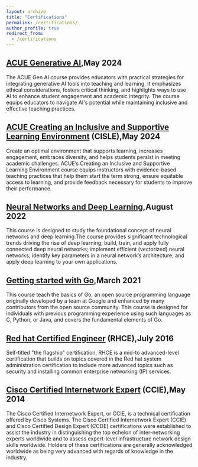 ```yaml
---
layout: archive
title: "Certifications"
permalink: /certifications/
author_profile: true
redirect_from:
  - /certifications
---
```

## [ACUE Generative AI](https://acue.org/ai-series/),May 2024
The ACUE Gen AI course provides educators with practical strategies for integrating generative AI tools into teaching and learning. It emphasizes ethical considerations, fosters critical thinking, and highlights ways to use AI to enhance student engagement and academic integrity. The course equips educators to navigate AI's potential while maintaining inclusive and effective teaching practices.


## [ACUE Creating an Inclusive and Supportive Learning Environment](https://learn.acue.org/course/creating-an-inclusive-and-supportive-learning-environment/) (CISLE),May 2024
Create an optimal environment that supports learning, increases engagement, embraces diversity, and helps students persist in meeting academic challenges. ACUE’s Creating an Inclusive and Supportive Learning Environment course equips instructors with evidence-based teaching practices that help them start the term strong, ensure equitable access to learning, and provide feedback necessary for students to improve their performance.


## [Neural Networks and Deep Learning](https://www.coursera.org/learn/neural-networks-deep-learning),August 2022
This course is designed to study the foundational concept of neural networks and deep learning.The course provides significant technological trends driving the rise of deep learning; build, train, and apply fully connected deep neural networks; implement efficient (vectorized) neural networks; identify key parameters in a neural network’s architecture; and apply deep learning to your own applications.

## [Getting started with Go](https://www.coursera.org/learn/golang-getting-started),March 2021
This course teach the basics of Go, an open source programming language originally developed by a team at Google and enhanced by many contributors from the open source community. This course is designed for individuals with previous programming experience using such languages as C, Python, or Java, and covers the fundamental elements of Go. 

## [Red hat Certified Engineer](https://www.redhat.com/en/services/certification/rhce) (RHCE),July 2016
Self-titled "the flagship" certification, RHCE is a mid-to advanced-level certification that builds on topics covered in the Red hat system administration certification to include more advanced topics such as security and installing common enterprise networking (IP) services.

## [Cisco Certified Internetwork Expert](https://www.cisco.com/c/en/us/training-events/training-certifications/certifications/expert/ccie-enterprise-infrastructure.html) (CCIE),May 2014
The Cisco Certified Internetwork Expert, or CCIE, is a technical certification offered by Cisco Systems. The Cisco Certified Internetwork Expert (CCIE) and Cisco Certified Design Expert (CCDE) certifications were established to assist the industry in distinguishing the top echelon of inter-networking experts worldwide and to assess expert-level infrastructure network design skills worldwide. Holders of these certifications are generally acknowledged worldwide as being very advanced with regards of knowledge in the industry. 


